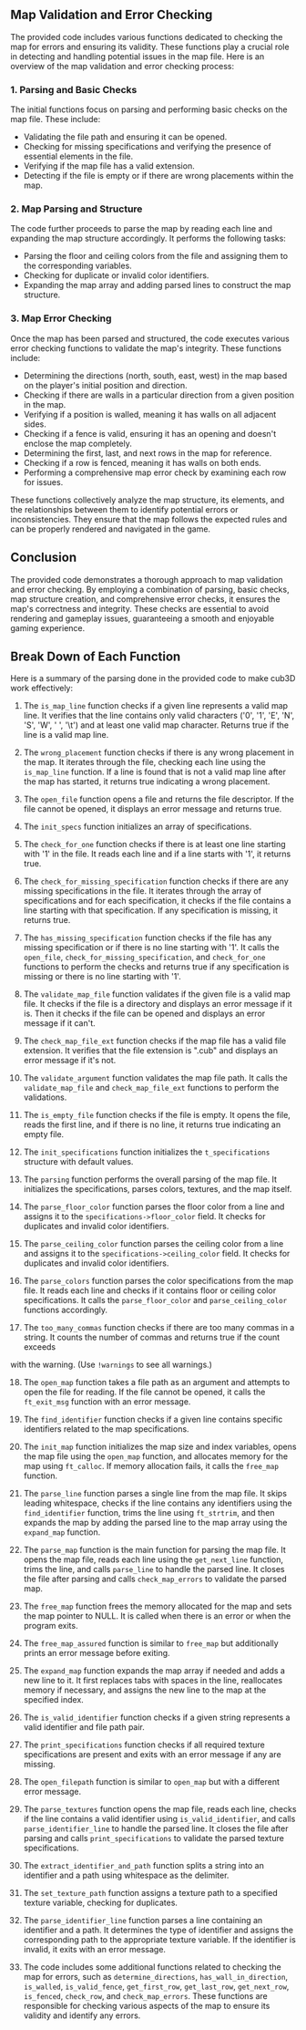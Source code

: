 ## Map Validation and Error Checking

The provided code includes various functions dedicated to checking the map for errors and ensuring its validity. These functions play a crucial role in detecting and handling potential issues in the map file. Here is an overview of the map validation and error checking process:

### 1. Parsing and Basic Checks
The initial functions focus on parsing and performing basic checks on the map file. These include:
- Validating the file path and ensuring it can be opened.
- Checking for missing specifications and verifying the presence of essential elements in the file.
- Verifying if the map file has a valid extension.
- Detecting if the file is empty or if there are wrong placements within the map.

### 2. Map Parsing and Structure
The code further proceeds to parse the map by reading each line and expanding the map structure accordingly. It performs the following tasks:
- Parsing the floor and ceiling colors from the file and assigning them to the corresponding variables.
- Checking for duplicate or invalid color identifiers.
- Expanding the map array and adding parsed lines to construct the map structure.

### 3. Map Error Checking
Once the map has been parsed and structured, the code executes various error checking functions to validate the map's integrity. These functions include:
- Determining the directions (north, south, east, west) in the map based on the player's initial position and direction.
- Checking if there are walls in a particular direction from a given position in the map.
- Verifying if a position is walled, meaning it has walls on all adjacent sides.
- Checking if a fence is valid, ensuring it has an opening and doesn't enclose the map completely.
- Determining the first, last, and next rows in the map for reference.
- Checking if a row is fenced, meaning it has walls on both ends.
- Performing a comprehensive map error check by examining each row for issues.

These functions collectively analyze the map structure, its elements, and the relationships between them to identify potential errors or inconsistencies. They ensure that the map follows the expected rules and can be properly rendered and navigated in the game.

## Conclusion
The provided code demonstrates a thorough approach to map validation and error checking. By employing a combination of parsing, basic checks, map structure creation, and comprehensive error checks, it ensures the map's correctness and integrity. These checks are essential to avoid rendering and gameplay issues, guaranteeing a smooth and enjoyable gaming experience.

## Break Down of Each Function 

Here is a summary of the parsing done in the provided code to make cub3D work effectively:

1. The `is_map_line` function checks if a given line represents a valid map line. It verifies that the line contains only valid characters ('0', '1', 'E', 'N', 'S', 'W', ' ', '\t') and at least one valid map character. Returns true if the line is a valid map line.

2. The `wrong_placement` function checks if there is any wrong placement in the map. It iterates through the file, checking each line using the `is_map_line` function. If a line is found that is not a valid map line after the map has started, it returns true indicating a wrong placement.

3. The `open_file` function opens a file and returns the file descriptor. If the file cannot be opened, it displays an error message and returns true.

4. The `init_specs` function initializes an array of specifications.

5. The `check_for_one` function checks if there is at least one line starting with '1' in the file. It reads each line and if a line starts with '1', it returns true.

6. The `check_for_missing_specification` function checks if there are any missing specifications in the file. It iterates through the array of specifications and for each specification, it checks if the file contains a line starting with that specification. If any specification is missing, it returns true.

7. The `has_missing_specification` function checks if the file has any missing specification or if there is no line starting with '1'. It calls the `open_file`, `check_for_missing_specification`, and `check_for_one` functions to perform the checks and returns true if any specification is missing or there is no line starting with '1'.

8. The `validate_map_file` function validates if the given file is a valid map file. It checks if the file is a directory and displays an error message if it is. Then it checks if the file can be opened and displays an error message if it can't.

9. The `check_map_file_ext` function checks if the map file has a valid file extension. It verifies that the file extension is ".cub" and displays an error message if it's not.

10. The `validate_argument` function validates the map file path. It calls the `validate_map_file` and `check_map_file_ext` functions to perform the validations.

11. The `is_empty_file` function checks if the file is empty. It opens the file, reads the first line, and if there is no line, it returns true indicating an empty file.

12. The `init_specifications` function initializes the `t_specifications` structure with default values.

13. The `parsing` function performs the overall parsing of the map file. It initializes the specifications, parses colors, textures, and the map itself.

14. The `parse_floor_color` function parses the floor color from a line and assigns it to the `specifications->floor_color` field. It checks for duplicates and invalid color identifiers.

15. The `parse_ceiling_color` function parses the ceiling color from a line and assigns it to the `specifications->ceiling_color` field. It checks for duplicates and invalid color identifiers.

16. The `parse_colors` function parses the color specifications from the map file. It reads each line and checks if it contains floor or ceiling color specifications. It calls the `parse_floor_color` and `parse_ceiling_color` functions accordingly.

17. The `too_many_commas` function checks if there are too many commas in a string. It counts the number of commas and returns true if the count exceeds 

 with the warning. (Use `!warnings` to see all warnings.)

18. The `open_map` function takes a file path as an argument and attempts to open the file for reading. If the file cannot be opened, it calls the `ft_exit_msg` function with an error message.

19. The `find_identifier` function checks if a given line contains specific identifiers related to the map specifications.

20. The `init_map` function initializes the map size and index variables, opens the map file using the `open_map` function, and allocates memory for the map using `ft_calloc`. If memory allocation fails, it calls the `free_map` function.

21. The `parse_line` function parses a single line from the map file. It skips leading whitespace, checks if the line contains any identifiers using the `find_identifier` function, trims the line using `ft_strtrim`, and then expands the map by adding the parsed line to the map array using the `expand_map` function.

22. The `parse_map` function is the main function for parsing the map file. It opens the map file, reads each line using the `get_next_line` function, trims the line, and calls `parse_line` to handle the parsed line. It closes the file after parsing and calls `check_map_errors` to validate the parsed map.

23. The `free_map` function frees the memory allocated for the map and sets the map pointer to NULL. It is called when there is an error or when the program exits.

24. The `free_map_assured` function is similar to `free_map` but additionally prints an error message before exiting.

25. The `expand_map` function expands the map array if needed and adds a new line to it. It first replaces tabs with spaces in the line, reallocates memory if necessary, and assigns the new line to the map at the specified index.

26. The `is_valid_identifier` function checks if a given string represents a valid identifier and file path pair.

27. The `print_specifications` function checks if all required texture specifications are present and exits with an error message if any are missing.

28. The `open_filepath` function is similar to `open_map` but with a different error message.

29. The `parse_textures` function opens the map file, reads each line, checks if the line contains a valid identifier using `is_valid_identifier`, and calls `parse_identifier_line` to handle the parsed line. It closes the file after parsing and calls `print_specifications` to validate the parsed texture specifications.

30. The `extract_identifier_and_path` function splits a string into an identifier and a path using whitespace as the delimiter.

31. The `set_texture_path` function assigns a texture path to a specified texture variable, checking for duplicates.

32. The `parse_identifier_line` function parses a line containing an identifier and a path. It determines the type of identifier and assigns the corresponding path to the appropriate texture variable. If the identifier is invalid, it exits with an error message.

33. The code includes some additional functions related to checking the map for errors, such as `determine_directions`, `has_wall_in_direction`, `is_walled`, `is_valid_fence`, `get_first_row`, `get_last_row`, `get_next_row`, `is_fenced`, `check_row`, and `check_map_errors`. These functions are responsible for checking various aspects of the map to ensure its validity and identify any errors.
